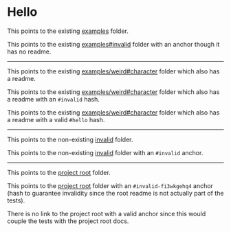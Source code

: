 # Hello

This points to the existing [examples](examples) folder.

This points to the existing [examples#invalid](examples#invalid) folder with an anchor though it has no readme.

---

This points to the existing [examples/weird#character](examples/weird%23character) folder which also has a readme.

This points to the existing [examples/weird#character](examples/weird%23character#invalid) folder which also has a readme with an `#invalid` hash.

This points to the existing [examples/weird#character](examples/weird%23character#hello) folder which also has a readme with a valid `#hello` hash.

---

This points to the non-existing [invalid](invalid) folder.

This points to the non-existing [invalid](invalid#invalid) folder with an `#invalid` anchor.

---

This points to the [project root](../..) folder.

This points to the [project root](../..#invalid-fi3wkgehq4) folder with an `#invalid-fi3wkgehq4` anchor (hash to guarantee invalidity since the root readme is not actually part of the tests).

There is no link to the project root with a valid anchor since this would couple the tests with the project root docs.
